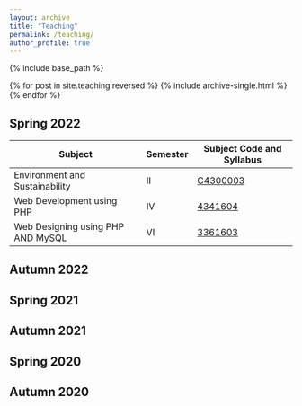 ```yaml
---
layout: archive
title: "Teaching"
permalink: /teaching/
author_profile: true
---
```


{% include base_path %}

{% for post in site.teaching reversed %}
  {% include archive-single.html %}
{% endfor %}

## Spring 2022

| Subject             | Semester    |Subject Code and Syllabus                                     |
| --------            | ----------- | ------------------------------------------------------------ |
| Environment and Sustainability          | II        | [C4300003](/files/syllabus/C4300003.pdf)                         |
| Web Development using PHP          | IV        | [4341604](/files/syllabus/4341604.pdf)                          |
| Web Designing using PHP AND MySQL          | VI        | [3361603](/files/syllabus/3361603.pdf)                          |

## Autumn 2022

## Spring 2021

## Autumn 2021

## Spring 2020

## Autumn 2020